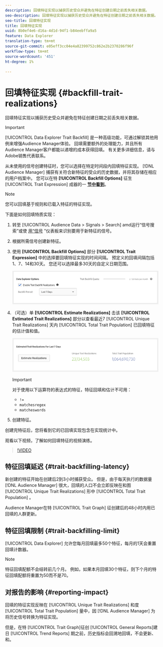 ```yaml
---
description: 回填特征实现以捕获历史受众并避免在特征创建日期之前丢失相关数据。
seo-description: 回填特征实现以捕获历史受众并避免在特征创建日期之前丢失相关数据。
seo-title: 回填特征实现
title: 回填特征实现
uuid: 8b0ef4e6-d16a-4d1d-94f1-b84eebffa9a5
feature: Data Explorer
translation-type: tm+mt
source-git-commit: e05eff3cc04e4a82399752c862e2b2370286f96f
workflow-type: tm+mt
source-wordcount: '451'
ht-degree: 1%

---
```



# 回填特征实现 {#backfill-trait-realizations}

回填特征实现以捕获历史受众并避免在特征创建日期之前丢失相关数据。

>[!IMPORTANT]
>
>[!UICONTROL Data Explorer Trait Backfill] 是一种高级功能，可通过解锁其他用例来增强Audience Manager体验。 回填需要额外的处理能力，并且所有Audience Manager客户都能以递增的成本获得回填。 有关更多详细信息，请与Adobe销售代表联系。

从未使用的信号创建特征时，您可以选择在特定时间段内回填特征实现。 [!DNL Audience Manager] 捕获有关符合新特征的受众的历史数据，并将其存储在相应的用户档案中。 您可以在特 **[!UICONTROL Backfill Options]** 征生 [!UICONTROL Trait Expression] 成器的一 **[节中看到](../../features/traits/about-trait-builder.md)**。

>[!NOTE]
>
>您可以回填基于规则和已载入特征的特征实现。

下面是如何回填特质实现：

1. 转至 [!UICONTROL Audience Data > Signals > Search] amd运行“信号搜索”或使 [用“信号](../../features/data-explorer/data-explorer-signals-dashboard.md) ”仪表板来识别要用于新特征的信号。
1. 根据所需信号创建新特征。
1. 使用 **[!UICONTROL Backfill Options]** 部分 **[!UICONTROL Trait Expression]** 中的选择要回填特征实现的时间间隔。 预定义的回填间隔包括1、7、14和30天。 您还可以选择最多30天的自定义日期范围。

   ![特征回填](assets/signals-trait-backfill.png)

1. （可选）单 **[!UICONTROL Estimate Realizations]** 击该 **[!UICONTROL Estimated Trait Realizations]** 部分以查看最近7 [!UICONTROL Unique Trait Realizations] 天内 [!UICONTROL Total Trait Population] 已回填特征的估计值和值。

   ![估计特征实现](assets/estimate-trait-realizations.png)

   >[!IMPORTANT]
   >
   >对于使用以下运算符的表达式的特征，特征回填和估计不可用：
   >    * `!=`
   >    * `matchesregex`
   >    * `matcheswords`

1. 创建特征。

创建完特征后，您将看到它的已回填实现包含在实现统计中。

观看以下视频，了解如何回填特征的视频演练。

>[!VIDEO](https://video.tv.adobe.com/v/25169/)

## 特征回填延迟 {#trait-backfilling-latency}

新创建的特征开始在创建后2到3小时捕获受众。 但是，由于每天执行的数据量 [!DNL Audience Manager] 很大，回填的人口不会立即反映在和图 [!UICONTROL Unique Trait Realizations] 形中 [!UICONTROL Total Trait Population] 。

Audience Manager在特 [!UICONTROL Trait Graph] 征创建后的48小时内用已回填的人群更新。

## 特征回填限制 {#trait-backfilling-limit}

[!UICONTROL Data Explorer] 允许您每月回填最多50个特征，每月的1天会重置回填计数器。

>[!NOTE]
>
>特征回填配额不会结转前几个月。 例如，如果本月回填30个特征，则下个月的特征回填配额将重置为50而不是70。

## 对报告的影响 {#reporting-impact}

回填的特征实现反映在 [!UICONTROL Unique Trait Realizations] 和度 [!UICONTROL Total Trait Population] 量中，因 [!DNL Audience Manager] 为将历史信号转换为特征实现。

但是，在特 [!UICONTROL Trait Graph]征创 [!UICONTROL General Reports]建日 [!UICONTROL Trend Reports] 期之前，历史指标会回溯地回填，不会更新、和。